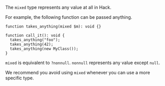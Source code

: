 The `mixed` type represents any value at all in Hack.

For example, the following function can be passed anything.

```
function takes_anything(mixed $m): void {}

function call_it(): void {
  takes_anything("foo");
  takes_anything(42);
  takes_anything(new MyClass());
}
```

`mixed` is equivalent to `?nonnull`. `nonnull` represents any value
except `null`.

We recommend you avoid using `mixed` whenever you can use a more
specific type.
